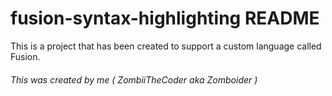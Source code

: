 # fusion-syntax-highlighting README

This is a project that has been created to support a custom language called Fusion.

###### This was created by me ( ZombiiTheCoder aka Zomboider )